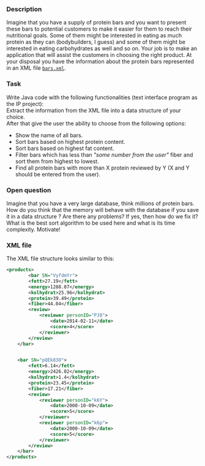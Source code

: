### Description<br>
Imagine that you have a supply of protein bars and you want to present these bars to potential customers to make it easier for them to reach their nutritional goals. Some of them might be interested in eating as much protein as they can (bodybuilders, I guess) and some of them might be interested in eating carbohydrates as well and so on. Your job is to make an application that will assist the customers in choosing the right product. At your disposal you have the information about the protein bars represented in an XML file [`bars.xml`](bars.xml).


### Task<br>
Write Java code with the following functionalities (text interface program as the IP project):<br>
Extract the information from the XML file into a data structure of your choice.<br>
After that give the user the ability to choose from the following options:

<ul>
    <li>Show the name of all bars.</li>
    <li>Sort bars  based on highest protein content.</li>
    <li>Sort bars based on highest fat content.</li>
	<li>Filter bars which has less than <i>"some number from the user"</i> fiber and sort them from highest to lowest.</li>
    <li>Find all protein bars with more than X protein reviewed by Y (X and Y should be entered from the user).</li>
</ul>
  
### Open question<br>
Imagine that you have a very large database, think millions of protein bars. How do you think that the memory will behave with the database if you save it in a data structure ? Are there any problems? If yes, then how do we fix it?<br>
What is the best sort algorithm to be used here and what is its time complexity. Motivate!<br>


### XML file<br>
The XML file structure looks similar to this:
```xml
<products>
    	<bar SN="VyfdmYr">
		<fett>27.19</fett>
		<energy>1288.07</energy>
		<kolhydrat>25.96</kolhydrat>
		<protein>39.49</protein>
		<fiber>44.04</fiber>
		<review>
			<reviewer personID="PJ8">
				<date>2014-02-11</date>
				<score>4</score>
			</reviewer>   
		</review>
	</bar>


	<bar SN="pQEk83O">
		<fett>6.14</fett>
		<energy>2426.02</energy>
		<kolhydrat>1.4</kolhydrat>
		<protein>23.45</protein>
		<fiber>17.21</fiber>
		<review>
			<reviewer personID="k6Y">
				<date>2000-10-09</date>
				<score>5</score>
			</reviewer>
			<reviewer personID="k6p">
				<date>2000-10-09</date>
				<score>5</score>
			</reviewer>
		</review>
	</bar>   
</products>
```




